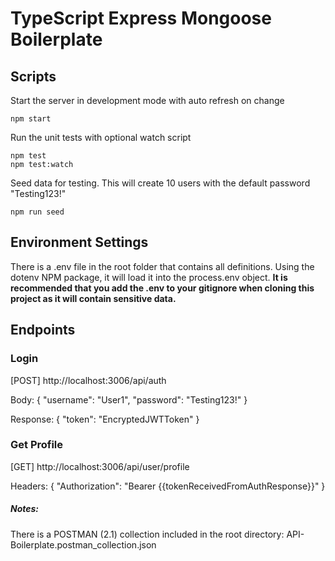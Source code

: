 # TypeScript Express Mongoose Boilerplate

## Scripts

Start the server in development mode with auto refresh on change

    npm start
    
Run the unit tests with optional watch script

    npm test
    npm test:watch

Seed data for testing. This will create 10 users with the default password "Testing123!"

    npm run seed

## Environment Settings

There is a .env file in the root folder that contains all definitions.
Using the dotenv NPM package, it will load it into the process.env object.
<b>It is recommended that you add the .env to your gitignore when cloning this project as it will contain sensitive data.</b>

## Endpoints

### Login

[POST] http://localhost:3006/api/auth

Body: 
{
    "username": "User1",
    "password": "Testing123!"
}

Response:
{
    "token": "EncryptedJWTToken"
}

### Get Profile

[GET] http://localhost:3006/api/user/profile

Headers:
{
    "Authorization": "Bearer {{tokenReceivedFromAuthResponse}}"
}

##### Notes: 
There is a POSTMAN (2.1) collection included in the root directory: API-Boilerplate.postman_collection.json
